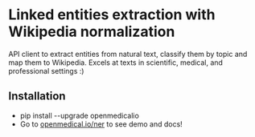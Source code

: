 # Linked entities extraction with Wikipedia normalization
API client to extract entities from natural text, classify them by topic and map them to Wikipedia. Excels at texts in scientific, medical, and professional settings :)
          
                
## Installation 
* pip install --upgrade openmedicalio
* Go to [openmedical.io/ner](https://openmedical.io/gpt2) to see demo and docs!


